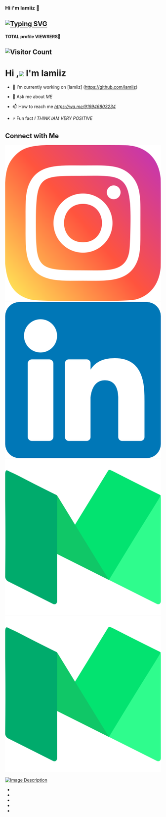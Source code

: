

### Hi i'm lamiiz 👋

## [![Typing SVG](https://readme-typing-svg.herokuapp.com?font=Lemon+milk&color=F7000&lines=Hi...++im+lamiiz;Welcome+to+my+profile;full+stack+developer)](https://git.io/typing-svg)
#### TOTAL profile VIEWSERS📍
## ![Visitor Count](https://profile-counter.glitch.me/typegrapher/count.svg)


# Hi ,<a href="Hey"><img src="https://raw.githubusercontent.com/TOXIC-DEVIL/TOXIC-DEVIL/TOXIC-DEVIL-OFFICIAL/media/Hi.gif" width="48px"></a> I'm lamiiz&nbsp;




- 🔭 I’m currently working on [lamiiz] (https://github.com/lamiiz)

- 💬 Ask me about *ME*

- 📫 How to reach me *https://wa.me/919946803234*

- ⚡ Fun fact *I THINK IAM VERY POSITIVE*


## Connect with Me

[![Instagram](images/instagram.png)](https://www.instagram.com/your_username/)
[![LinkedIn](images/linkedin.png)](https://www.linkedin.com/in/your_username/)
[![Facebook](images/medium.png)](https://www.facebook.com/your_username/)
[![WhatsApp](images/medium.png)](https://wa.me/your_phonenumber/)



[![Image Description](https://i.ibb.co/qWjRk4x/Screenshot-from-2023-08-07-12-25-01.png)](https://muhammedlamees.great-site.net/)



<!DOCTYPE html>
<html lang="en">
<head>
    <link rel="stylesheet" href="/style.css">
</head>
<body>
    <ul>
        <li>
            <a href="#" >
                <span></span>
                <span></span>
                <span></span>
                <span></span>
                <span class="fa fa-facebook"></span>
            </a>
        </li>
        <li>
            <a href="#">
                <span></span>
                <span></span>
                <span></span>
                <span></span>
                <span class="fa fa-twitter"></span>
            </a>
        </li>
        <li>
            <a href="#">
                <span></span>   
                <span></span>
                <span></span>
                <span></span>
                <span class="fa fa-whatsapp"></span>
            </a>
        </li>
        <li>
            <a href="#">
                <span></span>
                <span></span>
                <span></span>
                <span></span>
                <span class="fa fa-linkedin"></span>
            </a>
        </li>
        <li>
            <a href="#">
                <span></span>
                <span></span>
                <span></span>
                <span></span>
                <span class="fa fa-instagram"></span>
            </a>
        </li>
    </ul>
</body>
</html>

